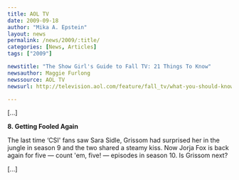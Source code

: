 ```yaml
---
title: AOL TV
date: 2009-09-18
author: "Mika A. Epstein"
layout: news
permalink: /news/2009/:title/
categories: [News, Articles]
tags: ["2009"]

newstitle: "The Show Girl's Guide to Fall TV: 21 Things To Know"
newsauthor: Maggie Furlong
newssource: AOL TV
newsurl: http://television.aol.com/feature/fall_tv/what-you-should-know-about-fall-tv-2

---
```


[...]

**8. Getting Fooled Again**

The last time &#8216;CSI' fans saw Sara Sidle, Grissom had surprised her in the jungle in season 9 and the two shared a steamy kiss. Now Jorja Fox is back again for five &#8212; count 'em, five! &#8212; episodes in season 10. Is Grissom next?

[...]
